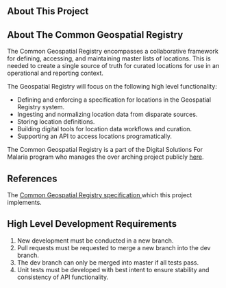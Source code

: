 ## About This Project


## About The Common Geospatial Registry
The Common Geospatial Registry encompasses a collaborative framework for defining, accessing, and maintaining master lists of locations. This is needed to create a single source of truth for curated locations for use in an operational and reporting context.

The Geospatial Registry will focus on the following high level functionality:
* Defining and enforcing a specification for locations in the Geospatial Registry system.
* Ingesting and normalizing location data from disparate sources.
* Storing location definitions.
* Building digital tools for location data workflows and curation.
* Supporting an API to access locations programatically.

The Common Geospatial Registry is a part of the Digital Solutions For Malaria program who manages the over arching project publicly <a href="https://github.com/ds4me/ds4me-wiki/wiki" target="_blank">here</a>.

## References
The <a href="https://github.com/terraframe/common-geospatial-registry-specification" target="_blank">Common Geospatial Registry specification </a> which this project implements.

## High Level Development Requirements
1. New development must be conducted in a new branch.
2. Pull requests must be requested to merge a new branch into the dev branch. 
3. The dev branch can only be merged into master if all tests pass.
4. Unit tests must be developed with best intent to ensure stability and consistency of API functionality.

